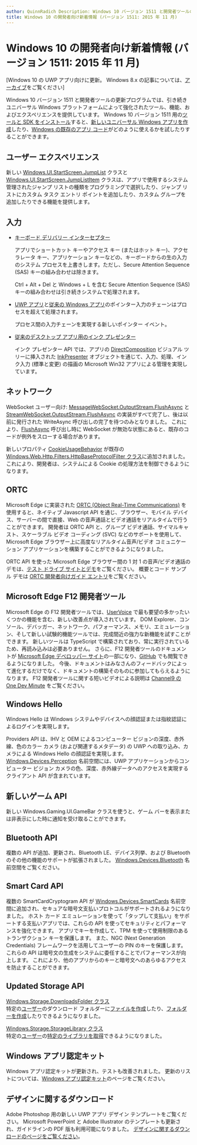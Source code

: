 ```yaml
---
author: QuinnRadich Description: Windows 10 バージョン 1511 と開発者ツールの更新プログラムでは、引き続きユニバーサル Windows プラットフォームによって強化されたツール、機能、およびエクスペリエンスを提供しています。
title: Windows 10 の開発者向け新着情報 (バージョン 1511: 2015 年 11 月)
---
```


# Windows 10 の開発者向け新着情報 (バージョン 1511: 2015 年 11 月)

\[Windows 10 の UWP アプリ向けに更新。 Windows 8.x の記事については、[アーカイブ](http://go.microsoft.com/fwlink/p/?linkid=619132)をご覧ください\]

Windows 10 バージョン 1511 と開発者ツールの更新プログラムでは、引き続きユニバーサル Windows プラットフォームによって強化されたツール、機能、およびエクスペリエンスを提供しています。 Windows 10 バージョン 1511 用の[ツールと SDK をインストール](https://dev.windows.com/downloads)すると、[新しいユニバーサル Windows アプリを作成](https://msdn.microsoft.com/library/windows/apps/bg124288)したり、[Windows の既存のアプリ コード](https://msdn.microsoft.com/library/windows/apps/mt238321)がどのように使えるかを試したりすることができます。

## ユーザー エクスペリエンス

新しい <a href="https://msdn.microsoft.com/library/windows/apps/windows.ui.startscreen.aspx">Windows.UI.StartScreen.JumpList</a> クラスと <a href="https://msdn.microsoft.com/library/windows/apps/windows.ui.startscreen.aspx">Windows.UI.StartScreen.JumpListItem</a> クラスは、アプリで使用するシステム管理されたジャンプ リストの種類をプログラミングで選択したり、ジャンプ リストにカスタム タスク エントリ ポイントを追加したり、カスタム グループを追加したりできる機能を提供します。

## 入力
                                        
* <a href="https://msdn.microsoft.com/library/windows/apps/windows.ui.input.keyboarddeliveryinterceptor.aspx">キーボード デリバリー インターセプター</a>
                                        
    アプリでショートカット キーやアクセス キー (またはホット キー)、アクセラレータ キー、アプリケーション キーなどの、キーボードからの生の入力のシステム プロセスを上書きします。ただし、Secure Attention Sequence (SAS) キーの組み合わせは除きます。

    Ctrl + Alt + Del と Windows + L を含む Secure Attention Sequence (SAS) キーの組み合わせは引き続きシステムで処理されます。
                                        
* <a href="https://msdn.microsoft.com/library/windows/apps/windows.ui.core.corewindow.aspx">UWP アプリ</a>と<a href="https://msdn.microsoft.com/library/windows/desktop/hh454903(v=vs.85).aspx">従来の Windows アプリ</a>のポインター入力のチェーンはプロセスを超えて処理されます。
                                        
    プロセス間の入力チェーンを実現する新しいポインター イベント。    
                                        
* <a href="https://msdn.microsoft.com/library/windows/desktop/mt622165(v=vs.85).aspx">従来のデスクトップ アプリ用のインク プレゼンター</a>
                                        
    インク プレゼンター API では、アプリの <a href="https://msdn.microsoft.com/library/windows/desktop/hh437371(v=vs.85).aspx">DirectComposition</a> ビジュアル ツリーに挿入された <a href="https://msdn.microsoft.com/library/windows/desktop/windows.ui.input.inking.inkpresenter.aspx">InkPresenter</a> オブジェクトを通じて、入力、処理、インク入力 (標準と変更) の描画の Microsoft Win32 アプリによる管理を実現しています。    
                                    
## ネットワーク
                                                                        
WebSocket ユーザー向け: <a href="https://msdn.microsoft.com/library/windows/apps/windows.storage.streams.datawriter.flushasync.aspx">MessageWebSocket.OutputStream.FlushAsync</a> と <a href="https://msdn.microsoft.com/library/windows/apps/windows.storage.streams.datawriter.flushasync.aspx">StreamWebSocket.OutputStream.FlushAsync</a> の実装がすべて完了し、後は以前に発行された WriteAsync 呼び出しの完了を待つのみとなりました。 これにより、<a href="https://msdn.microsoft.com/library/windows/apps/windows.storage.streams.datawriter.flushasync.aspx">FlushAsync</a> 呼び出し時に WebSocket が無効な状態にあると、既存のコードが例外をスローする場合があります。    

新しいプロパティ <a href="https://msdn.microsoft.com/library/windows/apps/windows.web.http.filters.httpbaseprotocolfilter.aspx">CookieUsageBehavior</a> が既存の <a href="https://msdn.microsoft.com/library/windows/apps/windows.web.http.filters.httpbaseprotocolfilter.aspx">Windows.Web.Http.Filters.HttpBaseProtocolFilter クラス</a>に追加されました。 これにより、開発者は、システムによる Cookie の処理方法を制御できるようになります。    
                                    
## ORTC
                                    
Microsoft Edge に実装された <a href="https://msdn.microsoft.com/library/mt433097(v=vs.85).aspx">ORTC (Object Real-Time Communications)</a> を使用すると、ネイティブ Javascript API を通じ、ブラウザー、モバイル デバイス、サーバーの間で直接、Web の音声通話とビデオ通話をリアルタイムで行うことができます。 開発者は ORTC API と、グループ ビデオ通話、サイマルキャスト、スケーラブル ビデオ コーディング (SVC) などのサポートを使用して、Microsoft Edge ブラウザー上に高度なリアルタイム音声/ビデオ コミュニケーション アプリケーションを構築することができるようになりました。    

ORTC API を使った Microsoft Edge ブラウザー間の 1 対 1 の音声/ビデオ通話のデモは、<a href="/microsoft-edge/testdrive/demos/ortcdemo/">テスト ドライブ サイトとデモ</a>をご覧ください。 概要とコード サンプル デモは <a href="https://msdn.microsoft.com/library/mt588497(v=vs.85).aspx">ORTC 開発者向けガイド エントリ</a>をご覧ください。
                                        
## Microsoft Edge F12 開発者ツール
                                                                        
Microsoft Edge の F12 開発者ツールでは、<a href="https://wpdev.uservoice.com/forums/257854-microsoft-edge-developer">UserVoice</a> で最も要望の多かったいくつかの機能を含む、新しい改善点が導入されています。 DOM Explorer、コンソール、デバッガー、ネットワーク、パフォーマンス、メモリ、エミュレーション、そして新しい試験的機能ツールでは、完成間近の強力な新機能を試すことができます。 新しいツールは TypeScript で構築されており、常に実行されているため、再読み込みは必要ありません。 さらに、F12 開発者ツールのドキュメントが <a href="http://dev.modern.ie/">Microsoft Edge デベロッパー サイト</a>の一部になり、<a href="https://github.com/MicrosoftEdge/MicrosoftEdge-Documentation">GitHub</a> でも閲覧できるようになりました。 今後、ドキュメントはみなさんのフィードバックによって進化するだけでなく、ドキュメントの構築そのものに参加してもらえるようになります。 F12 開発者ツールに関する短いビデオによる説明は <a href="https://channel9.msdn.com/Blogs/One-Dev-Minute/Microsoft-Edge-F12-tools">Channel9 の One Dev Minute</a> をご覧ください。    
                                    
## Windows Hello
                                    
Windows Hello は Windows システムやデバイスへの顔認証または指紋認証によるログインを実現します。

Providers API は、IHV と OEM によるコンピューター ビジョンの深度、赤外線、色のカラー カメラ (および関連するメタデータ) の UWP への取り込み、カメラによる Windows Hello の顔認証を実現します。 <a href="http://go.microsoft.com/fwlink/?LinkId=691697">Windows.Devices.Perception</a> 名前空間には、UWP アプリケーションからコンピューター ビジョン カメラの色、深度、赤外線データへのアクセスを実現するクライアント API が含まれています。
                                    
## 新しいゲーム API

新しい Windows.Gaming.UI.GameBar クラスを使うと、ゲーム バーを表示または非表示にした時に通知を受け取ることができます。    
                            
                                    
## Bluetooth API
                                    
複数の API が追加、更新され、Bluetooth LE、デバイス列挙、および Bluetooth のその他の機能のサポートが拡張されました。 <a href="https://msdn.microsoft.com/library/windows/apps/windows.devices.bluetooth.aspx">Windows.Devices.Bluetooth</a> 名前空間をご覧ください。    
                                   
## Smart Card API ## 

複数の SmartCardCryptogram API が <a href="https://msdn.microsoft.com/library/windows/apps/windows.devices.smartcards.aspx">Windows.Devices.SmartCards</a> 名前空間に追加され、セキュアな暗号文支払いプロトコルがサポートされるようになりました。 ホスト カード エミュレーションを使って「タップして支払い」をサポートする支払いアプリでは、これらの API を使ってセキュリティとパフォーマンスを強化できます。 アプリでキーを作成して、TPM を使って使用制限のあるトランザクション キーを保護します。 また、NGC (Next Generation Credentials) フレームワークを活用してユーザーの PIN のキーを保護します。 これらの API は暗号文の生成をシステムに委任することでパフォーマンスが向上します。 これにより、他のアプリからのキーと暗号文へのあらゆるアクセスを防止することができます。    
                                    
## Updated Storage API ## 
    
<a href="https://msdn.microsoft.com/library/windows/apps/windows.storage.downloadsfolder.aspx">Windows.Storage.DownloadsFolder クラス</a><br />
特定の<a href="https://msdn.microsoft.com/library/windows/apps/windows.system.user.aspx">ユーザー</a>のダウンロード フォルダーに<a href="https://msdn.microsoft.com/library/windows/apps/windows.storage.downloadsfolder.createfileforuserasync.aspx">ファイルを作成</a>したり、<a href="https://msdn.microsoft.com/library/windows/apps/windows.storage.downloadsfolder.createfolderforuserasync.aspx">フォルダーを作成</a>したりできるようになりました。
                                            
<a href="https://msdn.microsoft.com/library/windows/apps/windows.storage.storagelibrary.aspx">Windows.Storage.StorageLibrary クラス</a><br />
特定の<a href="https://msdn.microsoft.com/library/windows/apps/windows.system.user.aspx">ユーザー</a>の<a href="https://msdn.microsoft.com/library/windows/apps/windows.storage.storagelibrary.getlibraryforuserasync.aspx">特定のライブラリを取得</a>できるようになりました。
                                    
## Windows アプリ認定キット ## 
                                    
Windows アプリ認定キットが更新され、テストも改善されました。 更新のリストについては、<a href="/develop/app-certification-kit">Windows アプリ認定キット</a>のページをご覧ください。    
                                    
## デザインに関するダウンロード ## 

Adobe Photoshop 用の新しい UWP アプリ デザイン テンプレートをご覧ください。 Microsoft PowerPoint と Adobe Illustrator のテンプレートも更新され、ガイドラインの PDF 版も利用可能になりました。 <a href="/design/assets">デザインに関するダウンロードのページをご覧ください</a>。    




<!--HONumber=May16_HO2-->


